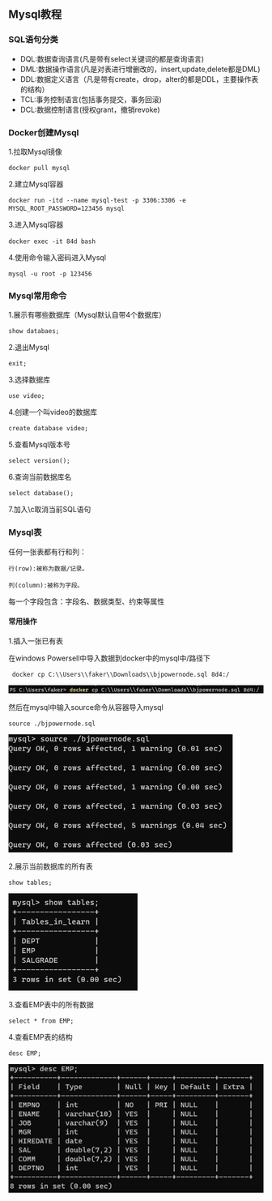 ## Mysql教程

### SQL语句分类

* DQL:数据查询语言(凡是带有select关键词的都是查询语言)
* DML:数据操作语言(凡是对表进行增删改的，insert,update,delete都是DML)
* DDL:数据定义语言（凡是带有create，drop，alter的都是DDL，主要操作表的结构）
* TCL:事务控制语言(包括事务提交，事务回滚)
* DCL:数据控制语言(授权grant，撤销revoke)

### Docker创建Mysql

1.拉取Mysql镜像

```
docker pull mysql
```

2.建立Mysql容器

```
docker run -itd --name mysql-test -p 3306:3306 -e MYSQL_ROOT_PASSWORD=123456 mysql
```

3.进入Mysql容器

``docker exec -it 84d bash``

4.使用命令输入密码进入Mysql

```
mysql -u root -p 123456
```

### Mysql常用命令

1.展示有哪些数据库（Mysql默认自带4个数据库）

```
show databaes;
```

2.退出Mysql

```
exit;
```

3.选择数据库

```
use video;
```

4.创建一个叫video的数据库

```
create database video;
```

5.查看Mysql版本号

```
select version();
```

6.查询当前数据库名

```
select database();
```

7.加入\c取消当前SQL语句

### Mysql表

任何一张表都有行和列：

    行(row):被称为数据/记录。

    列(column):被称为字段。

每一个字段包含：字段名、数据类型、约束等属性

#### 常用操作

1.插入一张已有表

在windows Powersell中导入数据到docker中的mysql中/路径下

```
 docker cp C:\\Users\\faker\\Downloads\\bjpowernode.sql 8d4:/
```

![img](mysql/1650269705850.png)

然后在mysql中输入source命令从容器导入mysql

```
source ./bjpowernode.sql
```

![img](mysql/1650269747910.png)

2.展示当前数据库的所有表

```
show tables;
```

![img](mysql/1650269888511.png)

3.查看EMP表中的所有数据

```
select * from EMP;

```

4.查看EMP表的结构

```
desc EMP;
```

![img](mysql/1650270329245.png)
